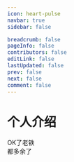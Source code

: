 ```yaml
---
icon: heart-pulse
navbar: true
sidebar: false

breadcrumb: false
pageInfo: false
contributors: false
editLink: false
lastUpdated: false
prev: false
next: false
comment: false
---
```


# 个人介绍

OK了老铁  
都多余了
